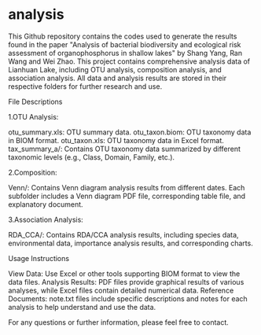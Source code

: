# analysis
This Github repository contains the codes used to generate the results found in the paper "Analysis of bacterial biodiversity and ecological risk assessment of organophosphorus in shallow lakes" by Shang Yang, Ran Wang and Wei Zhao. This project contains comprehensive analysis data of Lianhuan Lake, including OTU analysis, composition analysis, and association analysis. All data and analysis results are stored in their respective folders for further research and use.

File Descriptions

1.OTU Analysis:

otu_summary.xls: OTU summary data.
otu_taxon.biom: OTU taxonomy data in BIOM format.
otu_taxon.xls: OTU taxonomy data in Excel format.
tax_summary_a/: Contains OTU taxonomy data summarized by different taxonomic levels (e.g., Class, Domain, Family, etc.).

2.Composition:

Venn/: Contains Venn diagram analysis results from different dates. Each subfolder includes a Venn diagram PDF file, corresponding table file, and explanatory document.

3.Association Analysis:

RDA_CCA/: Contains RDA/CCA analysis results, including species data, environmental data, importance analysis results, and corresponding charts.

Usage Instructions

View Data: Use Excel or other tools supporting BIOM format to view the data files.
Analysis Results: PDF files provide graphical results of various analyses, while Excel files contain detailed numerical data.
Reference Documents: note.txt files include specific descriptions and notes for each analysis to help understand and use the data.

For any questions or further information, please feel free to contact.
